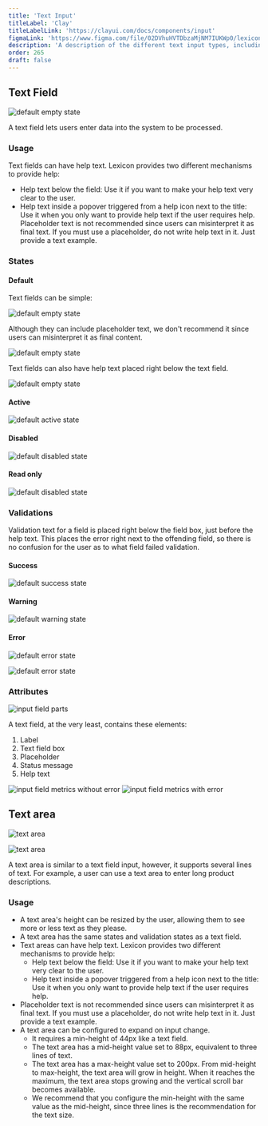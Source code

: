 ```yaml
---
title: 'Text Input'
titleLabel: 'Clay'
titleLabelLink: 'https://clayui.com/docs/components/input'
figmaLink: 'https://www.figma.com/file/02DVhuHVTDbzaMjNM7IUKWp0/lexicon?node-id=6033%3A2985'
description: 'A description of the different text input types, including usage and validation states.'
order: 265
draft: false
---
```


## Text Field

![default empty state](/images/lexicon/Input.jpg)
<br/>

A text field lets users enter data into the system to be processed.

### Usage

Text fields can have help text. Lexicon provides two different mechanisms to provide help:

-   Help text below the field: Use it if you want to make your help text very clear to the user.
-   Help text inside a popover triggered from a help icon next to the title: Use it when you only want to provide help text if the user requires help. Placeholder text is not recommended since users can misinterpret it as final text. If you must use a placeholder, do not write help text in it. Just provide a text example.

### States

#### Default

Text fields can be simple:

![default empty state](/images/lexicon/Input.jpg)

Although they can include placeholder text, we don't recommend it since users can misinterpret it as final content.

![default empty state](/images/lexicon/Inputplaceholder.jpg)

Text fields can also have help text placed right below the text field.

![default empty state](/images/lexicon/InputHelpText.jpg)

#### Active

![default active state](/images/lexicon/InputSimpleFocus.jpg)

#### Disabled

![default disabled state](/images/lexicon/InputDisabled.jpg)

#### Read only

![default disabled state](/images/lexicon/InputReadOnly.jpg)

### Validations

Validation text for a field is placed right below the field box, just before the help text. This places the error right next to the offending field, so there is no confusion for the user as to what field failed validation.

#### Success

![default success state](/images/lexicon/InputSuccess.jpg)

#### Warning

![default warning state](/images/lexicon/InputWarning.jpg)

#### Error

![default error state](/images/lexicon/InputError.jpg)

![default error state](/images/lexicon/InputHelpTextError.jpg)

### Attributes

![input field parts](/images/lexicon/InputParts.jpg)

A text field, at the very least, contains these elements:

1. Label
2. Text field box
3. Placeholder
4. Status message
5. Help text

![input field metrics without error](/images/lexicon/InputMetrics.jpg)
![input field metrics with error](/images/lexicon/InputErrorMetrics.jpg)

## Text area

![text area](/images/lexicon/InputTextArea.jpg)

![text area](/images/lexicon/InputTextAreaHelpText.jpg)
<br/>

A text area is similar to a text field input, however, it supports several lines of text. For example, a user can use a text area to enter long product descriptions.

### Usage

-   A text area's height can be resized by the user, allowing them to see more or less text as they please.
-   A text area has the same states and validation states as a text field.
-   Text areas can have help text. Lexicon provides two different mechanisms to provide help:
    -   Help text below the field: Use it if you want to make your help text very clear to the user.
    -   Help text inside a popover triggered from a help icon next to the title: Use it when you only want to provide help text if the user requires help.
-   Placeholder text is not recommended since users can misinterpret it as final text. If you must use a placeholder, do not write help text in it. Just provide a text example.
-   A text area can be configured to expand on input change.
    -   It requires a min-height of 44px like a text field.
    -   The text area has a mid-height value set to 88px, equivalent to three lines of text.
    -   The text area has a max-height value set to 200px. From mid-height to max-height, the text area will grow in height. When it reaches the maximum, the text area stops growing and the vertical scroll bar becomes available.
    -   We recommend that you configure the min-height with the same value as the mid-height, since three lines is the recommendation for the text size.
